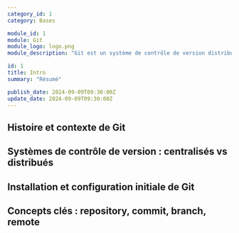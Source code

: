 ```yaml
---
category_id: 1
category: Bases

module_id: 1
module: Git
module_logo: logo.png
module_description: "Git est un système de contrôle de version distribué gratuit et open source conçu pour gérer tout, des petits aux très grands projets avec rapidité et efficacité."

id: 1
title: Intro
summary: "Résumé"

publish_date: 2024-09-09T09:30:00Z
update_date: 2024-09-09T09:30:00Z
---
```


## Histoire et contexte de Git

## Systèmes de contrôle de version : centralisés vs distribués

## Installation et configuration initiale de Git

## Concepts clés : repository, commit, branch, remote
